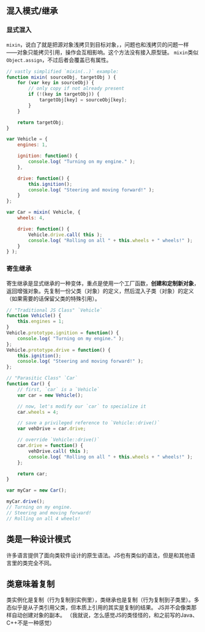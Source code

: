 ## 混入模式/继承
### 显式混入
`mixin`，说白了就是把源对象浅拷贝到目标对象，，问题也和浅拷贝的问题一样——对象只能拷贝引用，操作会互相影响。这个方法没有接入原型链。
`mixin`类似`Object.assign`，不过后者会覆盖已有属性。
```javascript
// vastly simplified `mixin(..)` example:
function mixin( sourceObj, targetObj ) {
	for (var key in sourceObj) {
		// only copy if not already present
		if (!(key in targetObj)) {
			targetObj[key] = sourceObj[key];
		}
	}

	return targetObj;
}

var Vehicle = {
	engines: 1,

	ignition: function() {
		console.log( "Turning on my engine." );
	},

	drive: function() {
		this.ignition();
		console.log( "Steering and moving forward!" );
	}
};

var Car = mixin( Vehicle, {
	wheels: 4,

	drive: function() {
		Vehicle.drive.call( this );
		console.log( "Rolling on all " + this.wheels + " wheels!" );
	}
} );
```

### 寄生继承
寄生继承是显式继承的一种变体，重点是使用一个工厂函数，**创建和定制新对象**，返回增强对象。先复制一份父类（对象）的定义，然后混入子类（对象）的定义（如果需要的话保留父类的特殊引用）。
```javascript
// "Traditional JS Class" `Vehicle`
function Vehicle() {
	this.engines = 1;
}
Vehicle.prototype.ignition = function() {
	console.log( "Turning on my engine." );
};
Vehicle.prototype.drive = function() {
	this.ignition();
	console.log( "Steering and moving forward!" );
};

// "Parasitic Class" `Car`
function Car() {
	// first, `car` is a `Vehicle`
	var car = new Vehicle();

	// now, let's modify our `car` to specialize it
	car.wheels = 4;

	// save a privileged reference to `Vehicle::drive()`
	var vehDrive = car.drive;

	// override `Vehicle::drive()`
	car.drive = function() {
		vehDrive.call( this );
		console.log( "Rolling on all " + this.wheels + " wheels!" );
	};

	return car;
}

var myCar = new Car();

myCar.drive();
// Turning on my engine.
// Steering and moving forward!
// Rolling on all 4 wheels!
```


## 类是一种设计模式
许多语言提供了面向类软件设计的原生语法。JS也有类似的语法，但是和其他语言里的类完全不同。

## 类意味着复制
类实例化是复制（行为复制到实例里），类继承也是复制（行为复制到子类里）。多态似乎是从子类引用父类，但本质上引用的其实是复制的结果。
JS并不会像类那样自动创建对象的副本。
（我就说，怎么感觉JS的类怪怪的，和之前写的Java、C++不是一种感觉）

